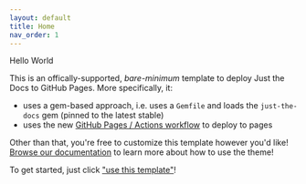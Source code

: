 ```yaml
---
layout: default
title: Home
nav_order: 1
---
```



Hello World

This is an offically-supported, *bare-minimum* template to deploy Just the Docs to GitHub Pages. More specifically, it:

- uses a gem-based approach, i.e. uses a `Gemfile` and loads the `just-the-docs` gem (pinned to the latest stable)
- uses the new [GitHub Pages / Actions workflow](https://github.blog/changelog/2022-07-27-github-pages-custom-github-actions-workflows-beta/) to deploy to pages

Other than that, you're free to customize this template however you'd like! [Browse our documentation](https://just-the-docs.github.io/just-the-docs/) to learn more about how to use the theme!

To get started, just click ["use this template"](https://github.com/just-the-docs/just-the-docs-template/generate)!

